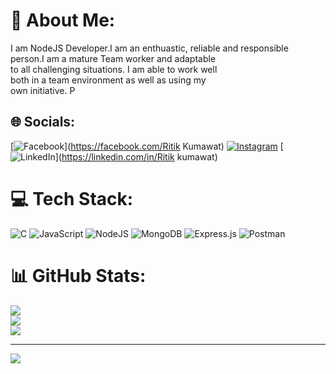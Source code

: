 # 💫 About Me:
I am NodeJS Developer.I am an enthuastic, reliable and responsible<br>person.I am a mature Team worker and adaptable<br>to all challenging situations. I am able to work well<br>both in a team environment as well as using my<br>own initiative. P


## 🌐 Socials:
[![Facebook](https://img.shields.io/badge/Facebook-%231877F2.svg?logo=Facebook&logoColor=white)](https://facebook.com/Ritik Kumawat) [![Instagram](https://img.shields.io/badge/Instagram-%23E4405F.svg?logo=Instagram&logoColor=white)](https://instagram.com/i_know_ritik) [![LinkedIn](https://img.shields.io/badge/LinkedIn-%230077B5.svg?logo=linkedin&logoColor=white)](https://linkedin.com/in/Ritik kumawat) 

# 💻 Tech Stack:
![C](https://img.shields.io/badge/c-%2300599C.svg?style=for-the-badge&logo=c&logoColor=white) ![JavaScript](https://img.shields.io/badge/javascript-%23323330.svg?style=for-the-badge&logo=javascript&logoColor=%23F7DF1E) ![NodeJS](https://img.shields.io/badge/node.js-6DA55F?style=for-the-badge&logo=node.js&logoColor=white) ![MongoDB](https://img.shields.io/badge/MongoDB-%234ea94b.svg?style=for-the-badge&logo=mongodb&logoColor=white) ![Express.js](https://img.shields.io/badge/express.js-%23404d59.svg?style=for-the-badge&logo=express&logoColor=%2361DAFB) ![Postman](https://img.shields.io/badge/Postman-FF6C37?style=for-the-badge&logo=postman&logoColor=white)
# 📊 GitHub Stats:
![](https://github-readme-stats.vercel.app/api?username=rtkkumawat&theme=dark&hide_border=false&include_all_commits=false&count_private=false)<br/>
![](https://github-readme-streak-stats.herokuapp.com/?user=rtkkumawat&theme=dark&hide_border=false)<br/>
![](https://github-readme-stats.vercel.app/api/top-langs/?username=rtkkumawat&theme=dark&hide_border=false&include_all_commits=false&count_private=false&layout=compact)

---
[![](https://visitcount.itsvg.in/api?id=rtkkumawat&icon=0&color=0)](https://visitcount.itsvg.in)

<!-- Proudly created with GPRM ( https://gprm.itsvg.in ) -->
